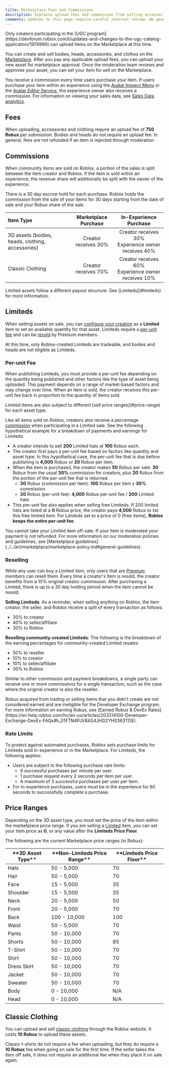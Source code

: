 ```yaml
---
title: Marketplace Fees and Commissions
description: Explains upload fees and commission from selling accessories and clothes on the Marketplace.
comments: Updates to this page require careful internal review. We generally don't accept pull requests on it.
---
```


<Alert severity = 'warning'>
Only creators participating in the [UGC program](https://devforum.roblox.com/t/updates-and-changes-to-the-ugc-catalog-application/1974990) can upload items on the Marketplace at this time.
</Alert>

You can create and sell bodies, heads, accessories, and clothes on the [Marketplace](https://www.roblox.com/catalog). After you pay any applicable upload fees, you can upload your new asset for marketplace approval. Once the moderation team reviews and approves your asset, you can set your item for sell on the Marketplace.

You receive a commission every time users purchase your item. If users purchase your item within an experience using the [Avatar Inspect Menu](../../players/avatar-inspect-menu.md) or the [Avatar Editor Service](../../players/avatar-editor.md), the experience owner also receives a commission. For information on viewing your sales data, see [Sales Data analytics](../../production/analytics/analytics-dashboard.md#sales-data).

## Fees

When uploading, accessories and clothing require an upload fee of **750 Robux** per submission. Bodies and heads do not require an upload fee. In general, fees are not refunded if an item is rejected through moderation.

## Commissions

When community items are sold on Roblox, a portion of the sales is split between the item creator and Roblox. If the item is sold within an experience, the revenue share will additionally be split with the owner of the experience.

There is a 30 day escrow hold for each purchase. Roblox holds the commission from the sale of your items for 30 days starting from the date of sale and your Robux share of the sale.

| Item Type                                        | Marketplace Purchase |                 In-Experience Purchase                  |
| :----------------------------------------------- | :------------------: | :-----------------------------------------------------: |
| 3D assets (bodies, heads, clothing, accessories) | Creator receives 30% | Creator receives 30%<br />Experience owner receives 40% |
| Classic Clothing                                 | Creator receives 70% | Creator receives 60%<br />Experience owner receives 10% |

<Alert severity = 'info'>
Limited assets follow a different payout structure. See [Limiteds](#limiteds) for more information.
</Alert>

## Limiteds

When setting assets on sale, you can [configure your creation](../../art/marketplace/publishing-to-marketplace.md#marketplace-settings) as a **Limited** item to set an available quantity for that asset. Limiteds require a [per-unit fee](#per-unit-fee) and can be [resold](#reselling) by Premium members.

At this time, only Roblox-created Limiteds are tradeable, and bodies and heads are not eligible as Limiteds.

### Per-unit Fee

When publishing Limiteds, you must provide a per-unit fee depending on the quantity being published and other factors like the type of asset being uploaded. This payment depends on a range of market-based factors and may change over time. When an item is sold, the creator receives this per-unit fee back in proportion to the quantity of items sold.

<Alert severity ='info'>
Limited items are also subject to different [sell price ranges](#price-range) for each asset type.
</Alert>

Like all items sold on Roblox, creators also receive a percentage [commission](#commissions) when participating in a Limited sale. See the following hypothetical example for a breakdown of payments and earnings for Limiteds:

- A creator intends to sell **200** Limited hats at **100** Robux each.
- The creator first pays a per-unit fee based on factors like quantity and asset type. In this hypothetical case, the per-unit fee that is due before publishing is **4,000** Robux or **20** Robux per item.
- When the item is purchased, the creator makes **50** Robux per sale: **30** Robux from the usual **30%** commission for creators, plus **20** Robux from the portion of the per-unit fee that is returned.
  - **30** Robux (commission per item): **100** Robux per item x **30%** commission
  - **20** Robux (per-unit fee): **4,000** Robux per-unit fee / **200** Limited hats
- This per-unit fee also applies when selling free Limiteds. If 200 limited hats are listed at a **0** Robux price, the creator pays **4,000** Robux to list this free limited item. For Limiteds set to a price of 0 (free items), **Roblox keeps the entire per-unit fee**.

<Alert severity ='warning'>
You cannot take your Limited item off-sale. If your item is moderated your payment is not refunded. For more information on our moderation policies and guidelines, see [Marketplace guidelines](../../art/marketplace/marketplace-policy.md#general-guidelines).
</Alert>

### Reselling

While any user can buy a Limited item, only users that are [Premium](https://www.roblox.com/premium/membership) members can resell them. Every time a creator's item is resold, the creator benefits from a 10% original creator commission. After purchasing a Limited, there is up to a 30 day holding period when the item cannot be resold.

**Selling Limiteds**: As a reminder, when selling anything on Roblox, the item creator, the seller, and Roblox receive a split of every transaction as follows:

- 30% to creator
- 40% to seller/affiliate
- 30% to Roblox

**Reselling community-created Limiteds**: The following is the breakdown of the earning percentages for community-created Limited resales:

- 50% to reseller
- 10% to creator
- 10% to seller/affiliate
- 30% to Roblox

Similar to other commission and payment breakdowns, a single party can receive one or more commissions for a single transaction, such as the case where the original creator is also the reseller.

<Alert severity = 'warning'>
Robux acquired from trading or selling items that you didn't create are not considered earned and are ineligible for the Developer Exchange program. For more information on earning Robux, see [Earned Robux & DevEx Rates](https://en.help.roblox.com/hc/en-us/articles/203314100-Developer-Exchange-DevEx-FAQs#h_01FTN4PJV8AS4JHD2YHS363TDE).
</Alert>

### Rate Limits

To protect against automated purchases, Roblox sets purchase limits for Limiteds sold in-experience or in the Marketplace. For Limiteds, the following applies:

- Users are subject to the following purchase rate limits:
  - 9 successful purchases per minute per user.
  - 1 purchase request every 2 seconds per item per user.
  - A maximum of 3 successful purchases per user per item.
- For in-experience purchases, users must be in the experience for 60 seconds to successfully complete a purchase.

## Price Ranges

Depending on the 3D asset type, you must set the price of the item within the marketplace price range. If you are selling a [Limited](#limiteds) item, you can set your item price as **0**, or any value after the **Limiteds Price Floor**.

The following are the current Marketplace price ranges (in Robux):

<table>
<thead>
  <tr>
    <th>**3D Asset Type**</th>
    <th>**Non-Limiteds Price Range**</th>
    <th>**Limiteds Price Floor**</th>
  </tr>
</thead>
<tbody>
  <tr>
    <td>Hats</td>
    <td>50 - 5,000</td>
    <td>70</td>
  </tr>
  <tr>
    <td>Hair</td>
    <td>50 - 5,000</td>
    <td>70</td>
  </tr>
  <tr>
    <td>Face</td>
    <td>15 - 5,000 </td>
    <td>35</td>
  </tr>
  <tr>
    <td>Shoulder</td>
    <td>15 - 5,000</td>
    <td>35</td>
  </tr>
  <tr>
    <td>Neck</td>
    <td>20 - 5,000</td>
    <td>50</td>
  </tr>
  <tr>
    <td>Front</td>
    <td>20 - 5,000</td>
    <td>70</td>
  </tr>
  <tr>
    <td>Back</td>
    <td>100 - 10,000</td>
    <td>100</td>
  </tr>
  <tr>
    <td>Waist</td>
    <td>50 - 5,000</td>
    <td>70</td>
  </tr>
  <tr>
    <td>Pants</td>
    <td>50 - 10,000</td>
    <td>70</td>
  </tr>
  <tr>
    <td>Shorts</td>
    <td>50 - 10,000</td>
    <td>85</td>
  </tr>
  <tr>
    <td>T-Shirt</td>
    <td>50 - 10,000</td>
    <td>70</td>
  </tr>
  <tr>
    <td>Shirt</td>
    <td>50 - 10,000</td>
    <td>70</td>
  </tr>
  <tr>
    <td>Dress Skirt</td>
    <td>50 - 10,000</td>
    <td>70</td>
  </tr>
  <tr>
    <td>Jacket</td>
    <td>50 - 10,000</td>
    <td>70</td>
  </tr>
  <tr>
    <td>Sweater</td>
    <td>50 - 10,000</td>
    <td>70</td>
  </tr>
  <tr>
    <td>Body</td>
    <td>0 - 10,000</td>
    <td>N/A</td>
  </tr>
  <tr>
    <td>Head</td>
    <td>0 - 10,000</td>
    <td>N/A</td>
  </tr>
</tbody>
</table>

## Classic Clothing

You can upload and sell [classic clothing](../../art/accessories/classic-clothing.md) through the Roblox website. It costs **10 Robux** to upload these assets.

Classic t-shirts do not require a fee when uploading, but they do require a **10 Robux** fee when going on sale for the first time. If the seller takes the item off sale, it does not require an additional fee when they place it on sale again.
